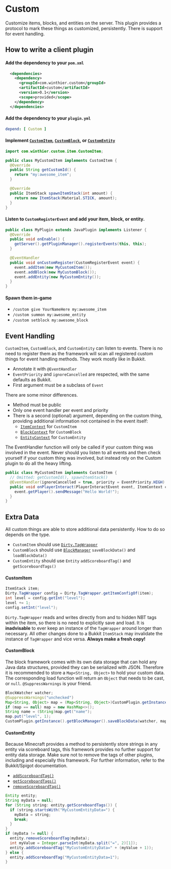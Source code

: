[CustomItem]:https://github.com/StarTux/Custom/blob/master/src/main/java/com/winthier/custom/item/CustomItem.java
[CustomBlock]:https://github.com/StarTux/Custom/blob/master/src/main/java/com/winthier/custom/block/CustomBlock.java
[CustomEntity]:https://github.com/StarTux/Custom/blob/master/src/main/java/com/winthier/custom/entity/CustomEntity.java
[ItemContext]:https://github.com/StarTux/Custom/blob/master/src/main/java/com/winthier/custom/item/ItemContext.java
[BlockContext]:https://github.com/StarTux/Custom/blob/master/src/main/java/com/winthier/custom/block/BlockContext.java
[EntityContext]:https://github.com/StarTux/Custom/blob/master/src/main/java/com/winthier/custom/entity/EntityContext.java
[TagWrapper]:https://github.com/StarTux/Custom/blob/master/src/main/java/com/winthier/custom/util/Dirty.java#L109
[BlockManager]:https://github.com/StarTux/Custom/blob/master/src/main/java/com/winthier/custom/block/BlockManager.java
# Custom
Customize items, blocks, and entities on the server.  This plugin provides a protocol to mark these things as customized, persistently.  There is support for event handling.
## How to write a client plugin
#### Add the dependency to your `pom.xml`
```xml
  <dependencies>
    <dependency>
      <groupId>com.winthier.custom</groupId>
      <artifactId>custom</artifactId>
      <version>0.1</version>
      <scope>provided</scope>
    </dependency>
  </dependencies>
```
#### Add the dependency to your `plugin.yml`
```yml
depend: [ Custom ]
```
#### Implement [`CustomItem`][CustomItem], [`CustomBlock`][CustomBlock], or [`CustomEntity`][CustomEntity]
```java
import com.winthier.custom.item.CustomItem;

public class MyCustomItem implements CustomItem {
  @Override
  public String getCustomId() {
    return "my:awesome_item";
  }

  @Override
  public ItemStack spawnItemStack(int amount) {
    return new ItemStack(Material.STICK, amount);
  }
}
```
#### Listen to `CustomRegisterEvent` and add your item, block, or entity.
```java
public class MyPlugin extends JavaPlugin implements Listener {
  @Override
  public void onEnable() {
    getServer().getPluginManager().registerEvents(this, this);
  }

  @EventHandler
  public void onCustomRegister(CustomRegisterEvent event) {
    event.addItem(new MyCustomItem());
    event.addBlock(new MyCustomBlock());
    event.addEntity(new MyCustomEntity());
  }
}
```
#### Spawn them in-game
- `/custom give YourNameHere my:awesome_item`
- `/custom summon my:awesome_entity`
- `/custom setblock my:awesome_block`
## Event Handling
`CustomItem`, `CustomBlock`, and `CustomEntity` can listen to events.  There is no need to register them as the framework will scan all registered custom things for event handling methods.  They work mostly like in Bukkit.
- Annotate it with `@EventHandler`
- `EventPriority` and `ignoreCancelled` are respected, with the same defaults as Bukkit.
- First argument must be a subclass of `Event`

There are some minor differences.
- Method must be public
- Only one event handler per event and priority
- There is a second (optional) argument, depending on the custom thing, providing additional information not contained in the event itself:
  - [`ItemContext`][ItemContext] for `CustomItem`
  - [`BlockContext`][BlockContext] for `CustomBlock`
  - [`EntityContext`][EntityContext] for `CustomEntity`

The EventHandler function will only be called if your custom thing was involved in the event.  Never should you listen to all events and then check yourself if your custom thing was involved, but instead rely on the Custom plugin to do all the heavy lifting.
```java
public class MyCustomItem implements CustomItem {
  // Omitted: getCustomId(), spawnItemStack()
  @EventHandler(ignoreCancelled = true, priority = EventPriority.HIGH)
  public void onPlayerInteract(PlayerInteractEvent event, ItemContext context) {
    event.getPlayer().sendMessage("Hello World!");
  }
}
```
## Extra Data
All custom things are able to store additional data persistently.  How to do so depends on the type.
- `CustomItem` should use [`Dirty.TagWrapper`][TagWrapper]
- `CustomBlock` should use [`BlockManager`][BlockManager] `saveBlockData()` and `loadBlockData()`
- `CustomEntity` should use `Entity` `addScoreboardTag()` and `getScoreboardTags()`
#### CustomItem
```java
ItemStack item;
Dirty.TagWrapper config = Dirty.TagWrapper.getItemConfigOf(item);
int level = config.getInt("level");
level += 1;
config.setInt("level");
```
`Dirty.TagWrapper` reads and writes directly from and to hidden NBT tags within the item, so there is no need to explicitly save and load.  It is **inadvisable** to ever keep an instance of the `TagWrapper` around longer than necessary.  All other changes done to a Bukkit `ItemStack` may invalidate the instance of `TagWrapper` and vice versa.  **Always make a fresh copy!**
#### CustomBlock
The block framework comes with its own data storage that can hold any Java data structures, provided they can be serialized with JSON.  Therefore it is recommended to store a `Map<String, Object>` to hold your custom data.  The corresponding load function will return an `Object` that needs to be cast, or `null`.  `@SuppressWarnings` is your friend.
```java
BlockWatcher watcher;
@SuppressWarnings("unchecked")
Map<String, Object> map = (Map<String, Object>)CustomPlugin.getInstance().getBlockManager().loadBlockData(watcher);
if (map == null) map = new HashMap<>();
String name = (String)map.get("name");
map.put("level", 1);
CustomPlugin.getInstance().getBlockManager().saveBlockData(watcher, map);
```
#### CustomEntity
Because Minecraft provides a method to persistently store strings in any entity via scoreboard tags, this framework provides no further support for entity data storage.  Make sure not to remove the tags of other plugins, including and especially this framework.  For further information, refer to the Bukkit/Spigot documentation.
- [`addScoreboardTag()`](https://hub.spigotmc.org/javadocs/spigot/org/bukkit/entity/Entity.html#addScoreboardTag(java.lang.String))
- [`getScoreboardTags()`](https://hub.spigotmc.org/javadocs/spigot/org/bukkit/entity/Entity.html#getScoreboardTags())
- [`removeScoreboardTag()`](https://hub.spigotmc.org/javadocs/spigot/org/bukkit/entity/Entity.html#removeScoreboardTag(java.lang.String))
```java
Entity entity;
String myData = null;
for (String string: entity.getScoreboardTags()) {
  if (string.startsWith("MyCustomEntityData=") {
    myData = string;
    break;
  }
}
if (myData != null) {
  entity.removeScoreboardTag(myData);
  int myValue = Integer.parseInt(myData.split("=", 2)[1]);
  entity.addScoreboardTag("MyCustomEntityData=" + (myValue + 1));
} else {
  entity.addScoreboardTag("MyCustomEntityData=1");
}
```

